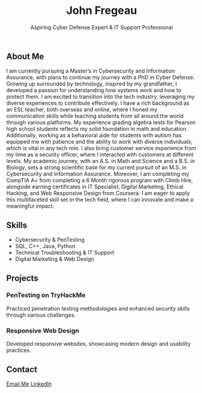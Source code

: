   <div className='min-h-screen bg-gray-100 p-4'>
      <header className='text-center py-10 bg-gradient-to-r from-blue-500 to-purple-600 text-white rounded-lg shadow-lg mb-10'>
        <h1 className='text-5xl font-extrabold'>John Fregeau</h1>
        <p className='text-xl opacity-90'>Aspiring Cyber Defense Expert & IT Support Professional</p>
      </header>
      <section className='max-w-4xl mx-auto mb-10 p-6 bg-white shadow-md rounded-lg hover:shadow-xl transition-shadow duration-300'>
        <h2 className='text-3xl font-bold text-blue-600 mb-4'>About Me</h2>
        <p className='text-gray-800 leading-relaxed'>I am currently pursuing a Master’s in Cybersecurity and Information Assurance, with plans to continue my journey with a PhD in Cyber Defense. Growing up surrounded by technology, inspired by my grandfather, I developed a passion for understanding how systems work and how to protect them. I am excited to transition into the tech industry, leveraging my diverse experiences to contribute effectively. I have a rich background as an ESL teacher, both overseas and online, where I honed my communication skills while teaching students from all around the world through various platforms. My experience grading algebra tests for Pearson high school students reflects my solid foundation in math and education. Additionally, working as a behavioral aide for students with autism has equipped me with patience and the ability to work with diverse individuals, which is vital in any tech role. I also bring customer service experience from my time as a security officer, where I interacted with customers at different levels. My academic journey, with an A.S. in Math and Science and a B.S. in Biology, sets a strong scientific base for my current pursuit of an M.S. in Cybersecurity and Information Assurance. Moreover, I am completing my CompTIA A+ from completing a 6 Month rigorous program with Climb Hire, alongside earning certificates in IT Specialist, Digital Marketing, Ethical Hacking, and Web Responsive Design from Coursera. I am eager to apply this multifaceted skill set in the tech field, where I can innovate and make a meaningful impact.</p>
      </section>
      <section className='max-w-4xl mx-auto mb-10 p-6 bg-white shadow-md rounded-lg hover:shadow-xl transition-shadow duration-300'>
        <h2 className='text-3xl font-bold mb-4'>Skills</h2>
        <ul className='list-disc pl-5 text-gray-800 space-y-3'>
          <li>Cybersecurity & PenTesting</li>
          <li>SQL, C++, Java, Python</li>
          <li>Technical Troubleshooting & IT Support</li>
          <li>Digital Marketing & Web Design</li>
        </ul>
      </section>
      <section className='max-w-4xl mx-auto mb-10'>
        <h2 className='text-3xl font-bold text-blue-600 mb-4'>Projects</h2>
        <div className='bg-gray-50 border border-gray-200 rounded-lg p-6 mb-6 hover:shadow-xl transition-shadow duration-300'>
            <h3 className='text-2xl font-bold text-blue-700'>PenTesting on TryHackMe</h3>
            <p className='text-gray-800 leading-relaxed'>Practiced penetration testing methodologies and enhanced security skills through various challenges.</p>
          </div>
        <div className='bg-white shadow rounded p-4 mb-4'>
            <h3 className='text-2xl font-bold text-blue-700'>Responsive Web Design</h3>
            <p className='text-gray-700'>Developed responsive websites, showcasing modern design and usability practices.</p>
          </div>
      </section>
      <section className='max-w-4xl mx-auto mb-10'>
        <h2 className='text-3xl font-bold text-blue-600 mb-4'>Contact</h2>
        <div className='flex space-x-4 justify-center mt-4'>
          <a href='mailto:fregeauj86@gmail.com' className='text-blue-600 hover:underline hover:text-blue-800 transition-colors duration-200'>Email Me</a>
          <a href='https://www.linkedin.com/in/fregeauj86' target='_blank' rel='noopener noreferrer' className='text-blue-600 hover:underline'>LinkedIn</a>
        </div>
      </section>
    </div>
